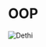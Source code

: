 # OOP
![Dethi](https://user-images.githubusercontent.com/58680643/105859106-b8c2ed80-601e-11eb-98ec-5bbb49e4f3a6.jpg)
